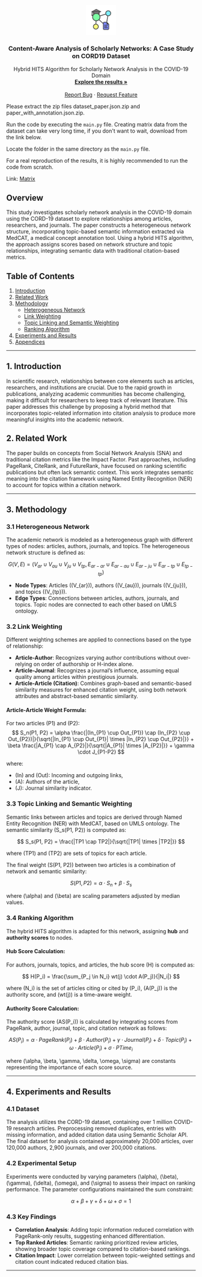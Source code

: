 
<br />
<div align="center">
  <a href="https://arxiv.org/abs/2411.00262">
    <img src="photos/icont.png" alt="Logo" width="80" height="80">
  </a>

  <h3 align="center">Content-Aware Analysis of Scholarly Networks: A Case Study on CORD19 Dataset
</h3>

  <p align="center">
    Hybrid HITS Algorithm for Scholarly Network Analysis in the COVID-19 Domain
    <br />
    <a href="https://github.com/mehmetemreakbulut/content-aware-analysis-of-scholarly-networks/tree/master/photos"><strong>Explore the results »</strong></a>
    <br />
    <br />
    <a href="https://github.com/mehmetemreakbulut/content-aware-analysis-of-scholarly-networks/issues/new?labels=bug&template=bug-report---.md">Report Bug</a>
    ·
    <a href="https://github.com/mehmetemreakbulut/content-aware-analysis-of-scholarly-networks/issues/new?labels=enhancement&template=feature-request---.md">Request Feature</a>
  </p>
</div>

Please extract the zip files dataset_paper.json.zip and paper_with_annotation.json.zip.

Run the code by executing the `main.py` file. Creating matrix data from the dataset can take very long time, if you don't want to wait, download from the link below.

Locate the folder in the same directory as the `main.py` file.

For a real reproduction of the results, it is highly recommended to run the code from scratch.

Link: [Matrix](https://drive)


## Overview

This study investigates scholarly network analysis in the COVID-19 domain using the CORD-19 dataset to explore relationships among articles, researchers, and journals. The paper constructs a heterogeneous network structure, incorporating topic-based semantic information extracted via MedCAT, a medical concept annotation tool. Using a hybrid HITS algorithm, the approach assigns scores based on network structure and topic relationships, integrating semantic data with traditional citation-based metrics.

## Table of Contents

1. [Introduction](#introduction)
2. [Related Work](#related-work)
3. [Methodology](#methodology)
    - [Heterogeneous Network](#heterogeneous-network)
    - [Link Weighting](#link-weighting)
    - [Topic Linking and Semantic Weighting](#topic-linking-and-semantic-weighting)
    - [Ranking Algorithm](#ranking-algorithm)
4. [Experiments and Results](#experiments-and-results)
5. [Appendices](#appendices)

---

## 1. Introduction

In scientific research, relationships between core elements such as articles, researchers, and institutions are crucial. Due to the rapid growth in publications, analyzing academic communities has become challenging, making it difficult for researchers to keep track of relevant literature. This paper addresses this challenge by proposing a hybrid method that incorporates topic-related information into citation analysis to produce more meaningful insights into the academic network.

## 2. Related Work

The paper builds on concepts from Social Network Analysis (SNA) and traditional citation metrics like the Impact Factor. Past approaches, including PageRank, CiteRank, and FutureRank, have focused on ranking scientific publications but often lack semantic context. This work integrates semantic meaning into the citation framework using Named Entity Recognition (NER) to account for topics within a citation network.

---

## 3. Methodology

### 3.1 Heterogeneous Network

The academic network is modeled as a heterogeneous graph with different types of nodes: articles, authors, journals, and topics. The heterogeneous network structure is defined as:

$$
G(V, E) = (V_{ar} \cup V_{au} \cup V_{ju} \cup V_{tp}, E_{ar-ar} \cup E_{ar-au} \cup E_{ar-ju} \cup E_{ar-tp} \cup E_{tp-tp})
$$

- **Node Types**: Articles (\(V_{ar}\)), authors (\(V_{au}\)), journals (\(V_{ju}\)), and topics (\(V_{tp}\)).
- **Edge Types**: Connections between articles, authors, journals, and topics. Topic nodes are connected to each other based on UMLS ontology.

### 3.2 Link Weighting

Different weighting schemes are applied to connections based on the type of relationship:
- **Article-Author**: Recognizes varying author contributions without over-relying on order of authorship or H-index alone.
- **Article-Journal**: Recognizes a journal’s influence, assuming equal quality among articles within prestigious journals.
- **Article-Article (Citation)**: Combines graph-based and semantic-based similarity measures for enhanced citation weight, using both network attributes and abstract-based semantic similarity.

#### Article-Article Weight Formula:

For two articles \(P1\) and \(P2\):
$$
S_n(P1, P2) = \alpha \frac{|(In_{P1} \cup Out_{P1}) \cap (In_{P2} \cup Out_{P2})|}{\sqrt{|In_{P1} \cup Out_{P1}| \times |In_{P2} \cup Out_{P2}|}} + \beta \frac{|A_{P1} \cap A_{P2}|}{\sqrt{|A_{P1}| \times |A_{P2}|}} + \gamma \cdot J_{P1-P2}
$$

where:
- \(In\) and \(Out\): Incoming and outgoing links,
- \(A\): Authors of the article,
- \(J\): Journal similarity indicator.

### 3.3 Topic Linking and Semantic Weighting

Semantic links between articles and topics are derived through Named Entity Recognition (NER) with MedCAT, based on UMLS ontology. The semantic similarity \(S_s(P1, P2)\) is computed as:

$$
S_s(P1, P2) = \frac{|TP1 \cap TP2|}{\sqrt{|TP1| \times |TP2|}}
$$

where \(TP1\) and \(TP2\) are sets of topics for each article.

The final weight \(S(P1, P2)\) between two articles is a combination of network and semantic similarity:

$$
S(P1, P2) = \alpha \cdot S_n + \beta \cdot S_s
$$

where \(\alpha\) and \(\beta\) are scaling parameters adjusted by median values.

### 3.4 Ranking Algorithm

The hybrid HITS algorithm is adapted for this network, assigning **hub** and **authority scores** to nodes.

#### Hub Score Calculation:

For authors, journals, topics, and articles, the hub score \(H\) is computed as:

$$
H(P_i) = \frac{\sum_{P_j \in N_i} wt(j) \cdot A(P_j)}{|N_i|}
$$

where \(N_i\) is the set of articles citing or cited by \(P_i\), \(A(P_j)\) is the authority score, and \(wt(j)\) is a time-aware weight.

#### Authority Score Calculation:

The authority score \(AS(P_i)\) is calculated by integrating scores from PageRank, author, journal, topic, and citation network as follows:

$$
AS(P_i) = \alpha \cdot PageRank(P_i) + \beta \cdot Author(P_i) + \gamma \cdot Journal(P_i) + \delta \cdot Topic(P_i) + \omega \cdot Article(P_i) + \sigma \cdot PTime_i
$$

where \(\alpha, \beta, \gamma, \delta, \omega, \sigma\) are constants representing the importance of each score source.

---

## 4. Experiments and Results

### 4.1 Dataset

The analysis utilizes the CORD-19 dataset, containing over 1 million COVID-19 research articles. Preprocessing removed duplicates, entries with missing information, and added citation data using Semantic Scholar API. The final dataset for analysis contained approximately 20,000 articles, over 120,000 authors, 2,900 journals, and over 200,000 citations.

### 4.2 Experimental Setup

Experiments were conducted by varying parameters \(\alpha\), \(\beta\), \(\gamma\), \(\delta\), \(\omega\), and \(\sigma\) to assess their impact on ranking performance. The parameter configurations maintained the sum constraint:

$$
\alpha + \beta + \gamma + \delta + \omega + \sigma = 1
$$

### 4.3 Key Findings

- **Correlation Analysis**: Adding topic information reduced correlation with PageRank-only results, suggesting enhanced differentiation.
- **Top Ranked Articles**: Semantic ranking prioritized review articles, showing broader topic coverage compared to citation-based rankings.
- **Citation Impact**: Lower correlation between topic-weighted settings and citation count indicated reduced citation bias.

---
